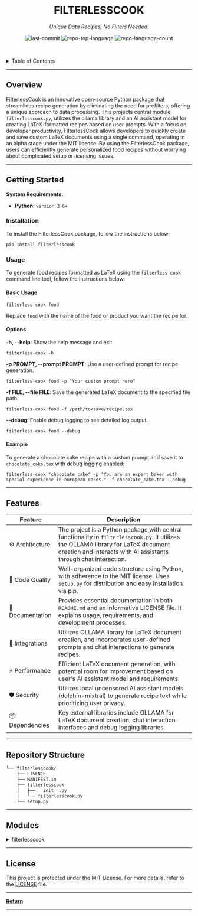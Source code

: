 <p align="center">
    <h1 align="center">FILTERLESSCOOK</h1>
</p>
<p align="center">
    <em>Unique Data Recipes, No Filters Needed!</em>
</p>
<p align="center">
	<img src="https://img.shields.io/github/last-commit/Bissbert/filterlesscook?style=default&logo=git&logoColor=white&color=0080ff" alt="last-commit">
	<img src="https://img.shields.io/github/languages/top/Bissbert/filterlesscook?style=default&color=0080ff" alt="repo-top-language">
	<img src="https://img.shields.io/github/languages/count/Bissbert/filterlesscook?style=default&color=0080ff" alt="repo-language-count">
<p>

<br><!-- TABLE OF CONTENTS -->
<details>
  <summary>Table of Contents</summary><br>

- [ Overview](#overview)
- [ Getting Started](#getting-started)
    - [ Installation](#installation)
    - [ Usage](#usage)
        - [ Basic Usage](#basic-usage)
        - [ Options](#options)
        - [ Example](#example)
- [ Features](#features)
- [ Repository Structure](#repository-structure)
- [ Modules](#modules)
- [ License](#license)
</details>
<hr>

##  Overview

FilterlessCook is an innovative open-source Python package that streamlines recipe generation by eliminating the need for prefilters, offering a unique approach to data processing. This projects central module, `filterlesscook.py`, utilizes the ollama library and an AI assistant model for creating LaTeX-formatted recipes based on user prompts. With a focus on developer productivity, FilterlessCook allows developers to quickly create and save custom LaTeX documents using a single command, operating in an alpha stage under the MIT license. By using the FilterlessCook package, users can efficiently generate personalized food recipes without worrying about complicated setup or licensing issues.

---

##  Getting Started

**System Requirements:**

* **Python**: `version 3.6+`

### Installation

To install the FilterlessCook package, follow the instructions below:

```sh
pip install filterlesscook
```

### Usage

To generate food recipes formatted as LaTeX using the `filterless-cook` command line tool, follow the instructions below:

#### Basic Usage
```
filterless-cook food
```
Replace `food` with the name of the food or product you want the recipe for.

#### Options

**-h, --help**: Show the help message and exit.
```
filterless-cook -h
```

**-p PROMPT, --prompt PROMPT**: Use a user-defined prompt for recipe generation.
```
filterless-cook food -p "Your custom prompt here"
```

**-f FILE, --file FILE**: Save the generated LaTeX document to the specified file path.
```
filterless-cook food -f /path/to/save/recipe.tex
```

**--debug**: Enable debug logging to see detailed log output.
```
filterless-cook food --debug
```

#### Example

To generate a chocolate cake recipe with a custom prompt and save it to `chocolate_cake.tex` with debug logging enabled:

```
filterless-cook "chocolate cake" -p "You are an expert baker with special experience in european cakes." -f chocolate_cake.tex --debug
```

---

##  Features

| Feature             | Description                                                                                          |
|-----------------------|------------------------------------------------------------------------------------------------------|
| ⚙️ Architecture      | The project is a Python package with central functionality in `filterlesscook.py`. It utilizes the OLLAMA library for LaTeX document creation and interacts with AI assistants through chat interaction. |
| 🔩 Code Quality      | Well-organized code structure using Python, with adherence to the MIT license. Uses `setup.py` for distribution and easy installation via pip.                  |
| 📄 Documentation     | Provides essential documentation in both `README.md` and an informative LICENSE file. It explains usage, requirements, and development processes.              |
| 🔌 Integrations      | Utilizes OLLAMA library for LaTeX document creation, and incorporates user-defined prompts and chat interactions to generate recipes.                    |
| ⚡️ Performance        | Efficient LaTeX document generation, with potential room for improvement based on user's AI assistant model and requirements.                      |
| 🛡️ Security          | Utilizes local uncensored AI assistant models (dolphin-mixtral) to generate recipe text while prioritizing user privacy.                             |
| 📦 Dependencies      | Key external libraries include OLLAMA for LaTeX document creation, chat interaction interfaces and debug logging libraries.               |

---

##  Repository Structure

```sh
└── filterlesscook/
    ├── LISENCE
    ├── MANIFEST.in
    ├── filterlesscook
    │   ├── __init__.py
    │   └── filterlesscook.py
    └── setup.py
```

---

##  Modules

<details closed><summary>filterlesscook</summary>

| File                                                                                                         | Summary                                                                                                                                                                                                                                                                        |
| ---                                                                                                          | ---                                                                                                                                                                                                                                                                            |
| [filterlesscook.py](https://github.com/Bissbert/filterlesscook/blob/master/filterlesscook/filterlesscook.py) | LaTeX documents for recipes using ollama library and chat interaction, user-defined prompts, and saved to specified file paths. Utilizes debug logging and employs an uncensored AI assistant model (dolphin-mixtral) to generate recipe text, ensuring no kittens are harmed. |

</details>

---

##  License

This project is protected under the MIT License. For more details, refer to the [LICENSE](./LISENCE) file.

---

[**Return**](#overview)

---
